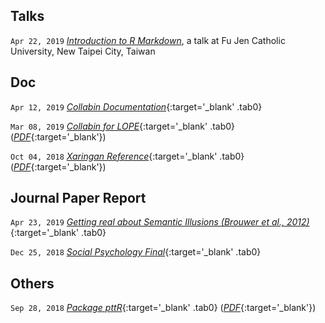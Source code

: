 <style>
.tab0 { padding-left: 1.1em; }
.mono { font-family: monospace; }
code { 
  font-stretch: condensed;
  padding-left: 0px;
  background-color: rgba(51, 51, 51, 0);
  border: 0px;
  }
  
a {font-style: italic;}
</style>


<!--
`Apr 01, 2019` [Rconf-r-travis](Rconf-r-travis){:target='_blank' .tab0} ([PDF](Rconf-r-travis/Rconf-r-travis.pdf){:target='_blank'})
-->


## Talks



`Apr 22, 2019` [Introduction to R Markdown](https://liao961120.github.io/2019-fju-rmd-talk/slide/), a talk at Fu Jen Catholic University, New Taipei City, Taiwan

## Doc

`Apr 12, 2019` [Collabin Documentation](https://collabin.netlify.com/instruction/){:target='_blank' .tab0}

`Mar 08, 2019` [Collabin for LOPE](lope-collabin){:target='_blank' .tab0} ([PDF](lope-collabin/lope-collabin.pdf){:target='_blank'})

`Oct 04, 2018` [Xaringan Reference](xaringan){:target='_blank' .tab0} ([PDF](xaringan/xaringan.pdf){:target='_blank'})


## Journal Paper Report

`Apr 23, 2019` [Getting real about Semantic Illusions (Brouwer et al., 2012)](https://liao961120.github.io/brouwer2012/){:target='_blank' .tab0}

`Dec 25, 2018` [Social Psychology Final](http://bit.ly/socialpsy181225){:target='_blank' .tab0}


## Others

`Sep 28, 2018` [Package pttR](pttR-intro){:target='_blank' .tab0} ([PDF](pttR-intro/pttR-intro.pdf){:target='_blank'})
